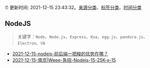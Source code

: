 :alarm_clock: 更新时间: 2021-12-15 23:43:32。[来源分类](../README.md)、[标签分类](../TAGS.md)、[时间分类](../TIMELINE.md)

## NodeJS


> 关键字：`Node`、`Node.js`、`Express`、`Koa`、`egg.js`、`pandora.js`、`Electron`、`V8`



- [2021-12-15-nodejs-前后端一把梭的优势在哪？](https://www.v2ex.com/t/822487) 
- [2021-12-15-南京|Weee-急招-Nodejs-15-25K-x-15](https://www.v2ex.com/t/822454) 